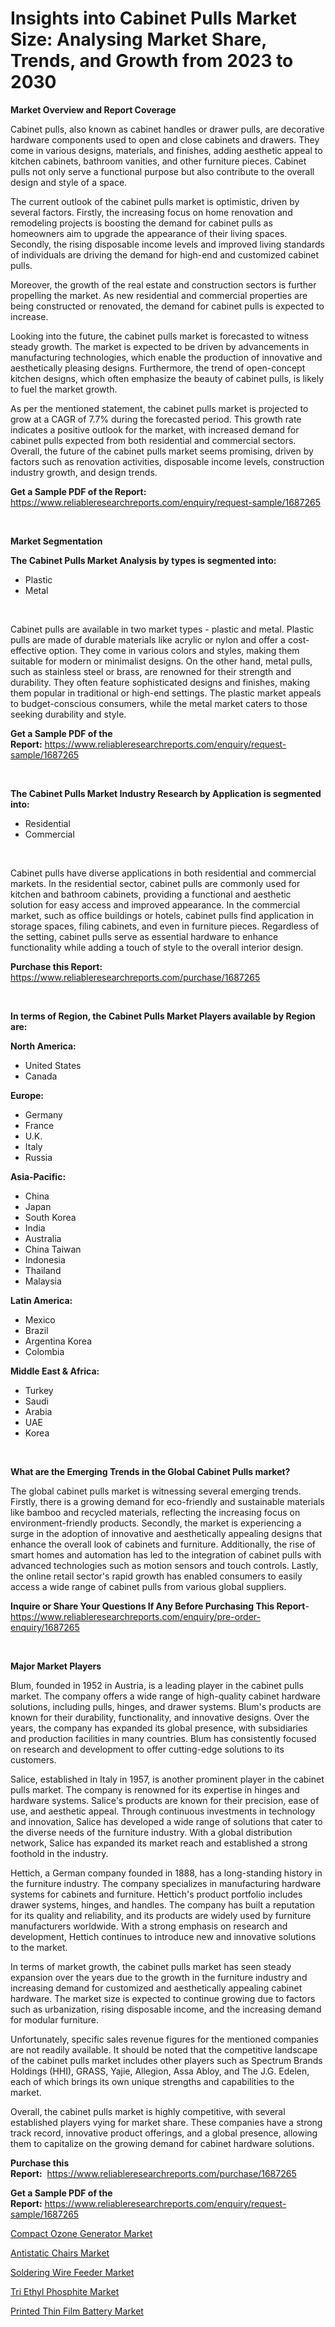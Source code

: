 <p><h1>Insights into Cabinet Pulls Market Size: Analysing Market Share, Trends, and Growth from 2023 to 2030</h1></p><p><strong>Market Overview and Report Coverage</strong></p>
<p><p>Cabinet pulls, also known as cabinet handles or drawer pulls, are decorative hardware components used to open and close cabinets and drawers. They come in various designs, materials, and finishes, adding aesthetic appeal to kitchen cabinets, bathroom vanities, and other furniture pieces. Cabinet pulls not only serve a functional purpose but also contribute to the overall design and style of a space.</p><p>The current outlook of the cabinet pulls market is optimistic, driven by several factors. Firstly, the increasing focus on home renovation and remodeling projects is boosting the demand for cabinet pulls as homeowners aim to upgrade the appearance of their living spaces. Secondly, the rising disposable income levels and improved living standards of individuals are driving the demand for high-end and customized cabinet pulls.</p><p>Moreover, the growth of the real estate and construction sectors is further propelling the market. As new residential and commercial properties are being constructed or renovated, the demand for cabinet pulls is expected to increase.</p><p>Looking into the future, the cabinet pulls market is forecasted to witness steady growth. The market is expected to be driven by advancements in manufacturing technologies, which enable the production of innovative and aesthetically pleasing designs. Furthermore, the trend of open-concept kitchen designs, which often emphasize the beauty of cabinet pulls, is likely to fuel the market growth.</p><p>As per the mentioned statement, the cabinet pulls market is projected to grow at a CAGR of 7.7% during the forecasted period. This growth rate indicates a positive outlook for the market, with increased demand for cabinet pulls expected from both residential and commercial sectors. Overall, the future of the cabinet pulls market seems promising, driven by factors such as renovation activities, disposable income levels, construction industry growth, and design trends.</p></p>
<p><strong>Get a Sample PDF of the Report:</strong> <a href="https://www.reliableresearchreports.com/enquiry/request-sample/1687265">https://www.reliableresearchreports.com/enquiry/request-sample/1687265</a></p>
<p>&nbsp;</p>
<p><strong>Market Segmentation</strong></p>
<p><strong>The Cabinet Pulls Market Analysis by types is segmented into:</strong></p>
<p><ul><li>Plastic</li><li>Metal</li></ul></p>
<p>&nbsp;</p>
<p><p>Cabinet pulls are available in two market types - plastic and metal. Plastic pulls are made of durable materials like acrylic or nylon and offer a cost-effective option. They come in various colors and styles, making them suitable for modern or minimalist designs. On the other hand, metal pulls, such as stainless steel or brass, are renowned for their strength and durability. They often feature sophisticated designs and finishes, making them popular in traditional or high-end settings. The plastic market appeals to budget-conscious consumers, while the metal market caters to those seeking durability and style.</p></p>
<p><strong>Get a Sample PDF of the Report:</strong>&nbsp;<a href="https://www.reliableresearchreports.com/enquiry/request-sample/1687265">https://www.reliableresearchreports.com/enquiry/request-sample/1687265</a></p>
<p>&nbsp;</p>
<p><strong>The Cabinet Pulls Market Industry Research by Application is segmented into:</strong></p>
<p><ul><li>Residential</li><li>Commercial</li></ul></p>
<p>&nbsp;</p>
<p><p>Cabinet pulls have diverse applications in both residential and commercial markets. In the residential sector, cabinet pulls are commonly used for kitchen and bathroom cabinets, providing a functional and aesthetic solution for easy access and improved appearance. In the commercial market, such as office buildings or hotels, cabinet pulls find application in storage spaces, filing cabinets, and even in furniture pieces. Regardless of the setting, cabinet pulls serve as essential hardware to enhance functionality while adding a touch of style to the overall interior design.</p></p>
<p><strong>Purchase this Report:</strong>&nbsp; <a href="https://www.reliableresearchreports.com/purchase/1687265">https://www.reliableresearchreports.com/purchase/1687265</a></p>
<p>&nbsp;</p>
<p><strong>In terms of Region, the Cabinet Pulls Market Players available by Region are:</strong></p>
<p>
    <p> <strong> North America: </strong>
        <ul>
            <li>United States</li>
            <li>Canada</li>
        </ul>
        </p> 
    <p> <strong> Europe: </strong>
        <ul>
            <li>Germany</li>
            <li>France</li>
            <li>U.K.</li>
            <li>Italy</li>
            <li>Russia</li>
        </ul>
        </p> 
    <p> <strong> Asia-Pacific: </strong>
        <ul>
            <li>China</li>
            <li>Japan</li>
            <li>South Korea</li>
            <li>India</li>
            <li>Australia</li>
            <li>China Taiwan</li>
            <li>Indonesia</li>
            <li>Thailand</li>
            <li>Malaysia</li>
        </ul>
        </p> 
    <p> <strong> Latin America: </strong>
        <ul>
            <li>Mexico</li>
            <li>Brazil</li>
            <li>Argentina Korea</li>
            <li>Colombia</li>
        </ul>
        </p> 
    <p> <strong> Middle East & Africa: </strong>
        <ul>
            <li>Turkey</li>
            <li>Saudi</li>
            <li>Arabia</li>
            <li>UAE</li>
            <li>Korea</li>
        </ul>
    </p>
    </p>
<p>&nbsp;</p>
<p><strong>What are the Emerging Trends in the Global Cabinet Pulls market?</strong></p>
<p><p>The global cabinet pulls market is witnessing several emerging trends. Firstly, there is a growing demand for eco-friendly and sustainable materials like bamboo and recycled materials, reflecting the increasing focus on environment-friendly products. Secondly, the market is experiencing a surge in the adoption of innovative and aesthetically appealing designs that enhance the overall look of cabinets and furniture. Additionally, the rise of smart homes and automation has led to the integration of cabinet pulls with advanced technologies such as motion sensors and touch controls. Lastly, the online retail sector's rapid growth has enabled consumers to easily access a wide range of cabinet pulls from various global suppliers.</p></p>
<p><strong>Inquire or Share Your Questions If Any Before Purchasing This Report</strong>- <a href="https://www.reliableresearchreports.com/enquiry/pre-order-enquiry/1687265">https://www.reliableresearchreports.com/enquiry/pre-order-enquiry/1687265</a></p>
<p>&nbsp;</p>
<p><strong>Major Market Players</strong></p>
<p><p>Blum, founded in 1952 in Austria, is a leading player in the cabinet pulls market. The company offers a wide range of high-quality cabinet hardware solutions, including pulls, hinges, and drawer systems. Blum's products are known for their durability, functionality, and innovative designs. Over the years, the company has expanded its global presence, with subsidiaries and production facilities in many countries. Blum has consistently focused on research and development to offer cutting-edge solutions to its customers.</p><p>Salice, established in Italy in 1957, is another prominent player in the cabinet pulls market. The company is renowned for its expertise in hinges and hardware systems. Salice's products are known for their precision, ease of use, and aesthetic appeal. Through continuous investments in technology and innovation, Salice has developed a wide range of solutions that cater to the diverse needs of the furniture industry. With a global distribution network, Salice has expanded its market reach and established a strong foothold in the industry.</p><p>Hettich, a German company founded in 1888, has a long-standing history in the furniture industry. The company specializes in manufacturing hardware systems for cabinets and furniture. Hettich's product portfolio includes drawer systems, hinges, and handles. The company has built a reputation for its quality and reliability, and its products are widely used by furniture manufacturers worldwide. With a strong emphasis on research and development, Hettich continues to introduce new and innovative solutions to the market.</p><p>In terms of market growth, the cabinet pulls market has seen steady expansion over the years due to the growth in the furniture industry and increasing demand for customized and aesthetically appealing cabinet hardware. The market size is expected to continue growing due to factors such as urbanization, rising disposable income, and the increasing demand for modular furniture.</p><p>Unfortunately, specific sales revenue figures for the mentioned companies are not readily available. It should be noted that the competitive landscape of the cabinet pulls market includes other players such as Spectrum Brands Holdings (HHI), GRASS, Yajie, Allegion, Assa Abloy, and The J.G. Edelen, each of which brings its own unique strengths and capabilities to the market.</p><p>Overall, the cabinet pulls market is highly competitive, with several established players vying for market share. These companies have a strong track record, innovative product offerings, and a global presence, allowing them to capitalize on the growing demand for cabinet hardware solutions.</p></p>
<p><strong>Purchase this Report:</strong>&nbsp;&nbsp;<a href="https://www.reliableresearchreports.com/purchase/1687265">https://www.reliableresearchreports.com/purchase/1687265</a></p>
<p></p>
<p><strong>Get a Sample PDF of the Report:</strong>&nbsp;<a href="https://www.reliableresearchreports.com/enquiry/request-sample/1687265">https://www.reliableresearchreports.com/enquiry/request-sample/1687265</a></p>
<p><p><a href="https://medium.com/@ravenrussel2023/compact-ozone-generator-market-trends-and-market-analysis-forecasted-for-period-2023-2030-d36f9e8c8826">Compact Ozone Generator Market</a></p><p><a href="https://github.com/amonskiyk/Market-Research-Report-List-1/blob/main/antistatic-chairs-market.md">Antistatic Chairs Market</a></p><p><a href="https://medium.com/@holliswelch2023/soldering-wire-feeder-market-trends-and-market-analysis-forecasted-for-period-2023-2030-3a6889e43051">Soldering Wire Feeder Market</a></p><p><a href="https://www.linkedin.com/pulse/tri-ethyl-phosphite-market-size-share-amp-trends-analysis/">Tri Ethyl Phosphite Market</a></p><p><a href="https://github.com/surverupesha/Market-Research-Report-List-1/blob/main/printed-thin-film-battery-market.md">Printed Thin Film Battery Market</a></p></p>